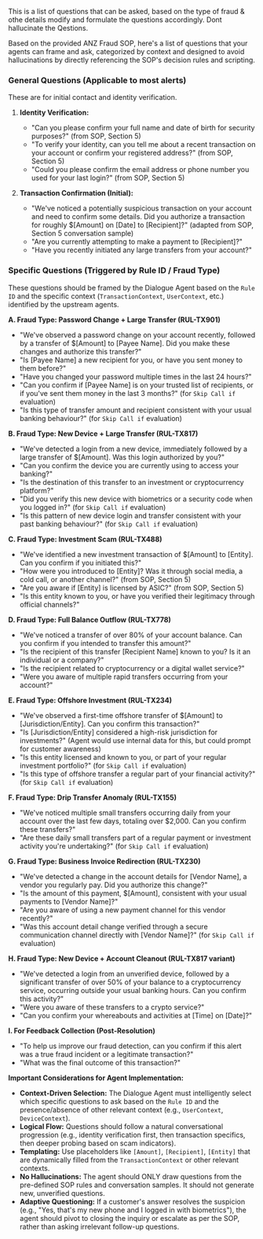 This is a list of questions that can be asked, based on the type of fraud & othe details modify and formulate the questions accordingly. Dont hallucinate the Qestions.

Based on the provided ANZ Fraud SOP, here's a list of questions that your agents can frame and ask, categorized by context and designed to avoid hallucinations by directly referencing the SOP's decision rules and scripting.

### General Questions (Applicable to most alerts)

These are for initial contact and identity verification.

1.  **Identity Verification:**
    *   "Can you please confirm your full name and date of birth for security purposes?" (from SOP, Section 5)
    *   "To verify your identity, can you tell me about a recent transaction on your account or confirm your registered address?" (from SOP, Section 5)
    *   "Could you please confirm the email address or phone number you used for your last login?" (from SOP, Section 5)

2.  **Transaction Confirmation (Initial):**
    *   "We've noticed a potentially suspicious transaction on your account and need to confirm some details. Did you authorize a transaction for roughly $[Amount] on [Date] to [Recipient]?" (adapted from SOP, Section 5 conversation sample)
    *   "Are you currently attempting to make a payment to [Recipient]?"
    *   "Have you recently initiated any large transfers from your account?"

### Specific Questions (Triggered by Rule ID / Fraud Type)

These questions should be framed by the Dialogue Agent based on the `Rule ID` and the specific context (`TransactionContext`, `UserContext`, etc.) identified by the upstream agents.

**A. Fraud Type: Password Change + Large Transfer (RUL-TX901)**

*   "We've observed a password change on your account recently, followed by a transfer of $[Amount] to [Payee Name]. Did you make these changes and authorize this transfer?"
*   "Is [Payee Name] a new recipient for you, or have you sent money to them before?"
*   "Have you changed your password multiple times in the last 24 hours?"
*   "Can you confirm if [Payee Name] is on your trusted list of recipients, or if you've sent them money in the last 3 months?" (for `Skip Call if` evaluation)
*   "Is this type of transfer amount and recipient consistent with your usual banking behaviour?" (for `Skip Call if` evaluation)

**B. Fraud Type: New Device + Large Transfer (RUL-TX817)**

*   "We've detected a login from a new device, immediately followed by a large transfer of $[Amount]. Was this login authorized by you?"
*   "Can you confirm the device you are currently using to access your banking?"
*   "Is the destination of this transfer to an investment or cryptocurrency platform?"
*   "Did you verify this new device with biometrics or a security code when you logged in?" (for `Skip Call if` evaluation)
*   "Is this pattern of new device login and transfer consistent with your past banking behaviour?" (for `Skip Call if` evaluation)

**C. Fraud Type: Investment Scam (RUL-TX488)**

*   "We've identified a new investment transaction of $[Amount] to [Entity]. Can you confirm if you initiated this?"
*   "How were you introduced to [Entity]? Was it through social media, a cold call, or another channel?" (from SOP, Section 5)
*   "Are you aware if [Entity] is licensed by ASIC?" (from SOP, Section 5)
*   "Is this entity known to you, or have you verified their legitimacy through official channels?"

**D. Fraud Type: Full Balance Outflow (RUL-TX778)**

*   "We've noticed a transfer of over 80% of your account balance. Can you confirm if you intended to transfer this amount?"
*   "Is the recipient of this transfer [Recipient Name] known to you? Is it an individual or a company?"
*   "Is the recipient related to cryptocurrency or a digital wallet service?"
*   "Were you aware of multiple rapid transfers occurring from your account?"

**E. Fraud Type: Offshore Investment (RUL-TX234)**

*   "We've observed a first-time offshore transfer of $[Amount] to [Jurisdiction/Entity]. Can you confirm this transaction?"
*   "Is [Jurisdiction/Entity] considered a high-risk jurisdiction for investments?" (Agent would use internal data for this, but could prompt for customer awareness)
*   "Is this entity licensed and known to you, or part of your regular investment portfolio?" (for `Skip Call if` evaluation)
*   "Is this type of offshore transfer a regular part of your financial activity?" (for `Skip Call if` evaluation)

**F. Fraud Type: Drip Transfer Anomaly (RUL-TX155)**

*   "We've noticed multiple small transfers occurring daily from your account over the last few days, totaling over $2,000. Can you confirm these transfers?"
*   "Are these daily small transfers part of a regular payment or investment activity you're undertaking?" (for `Skip Call if` evaluation)

**G. Fraud Type: Business Invoice Redirection (RUL-TX230)**

*   "We've detected a change in the account details for [Vendor Name], a vendor you regularly pay. Did you authorize this change?"
*   "Is the amount of this payment, $[Amount], consistent with your usual payments to [Vendor Name]?"
*   "Are you aware of using a new payment channel for this vendor recently?"
*   "Was this account detail change verified through a secure communication channel directly with [Vendor Name]?" (for `Skip Call if` evaluation)

**H. Fraud Type: New Device + Account Cleanout (RUL-TX817 variant)**

*   "We've detected a login from an unverified device, followed by a significant transfer of over 50% of your balance to a cryptocurrency service, occurring outside your usual banking hours. Can you confirm this activity?"
*   "Were you aware of these transfers to a crypto service?"
*   "Can you confirm your whereabouts and activities at [Time] on [Date]?"

**I. For Feedback Collection (Post-Resolution)**

*   "To help us improve our fraud detection, can you confirm if this alert was a true fraud incident or a legitimate transaction?"
*   "What was the final outcome of this transaction?"

**Important Considerations for Agent Implementation:**

*   **Context-Driven Selection:** The Dialogue Agent must intelligently select which specific questions to ask based on the `Rule ID` and the presence/absence of other relevant context (e.g., `UserContext`, `DeviceContext`).
*   **Logical Flow:** Questions should follow a natural conversational progression (e.g., identity verification first, then transaction specifics, then deeper probing based on scam indicators).
*   **Templating:** Use placeholders like `[Amount]`, `[Recipient]`, `[Entity]` that are dynamically filled from the `TransactionContext` or other relevant contexts.
*   **No Hallucinations:** The agent should ONLY draw questions from the pre-defined SOP rules and conversation samples. It should not generate new, unverified questions.
*   **Adaptive Questioning:** If a customer's answer resolves the suspicion (e.g., "Yes, that's my new phone and I logged in with biometrics"), the agent should pivot to closing the inquiry or escalate as per the SOP, rather than asking irrelevant follow-up questions.